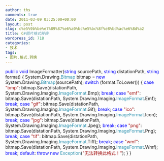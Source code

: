 ```yaml
---
author: ths
comments: true
date: 2011-03-09 03:25:00+00:00
layout: post
slug: c%e5%9b%be%e7%89%87%e6%a0%bc%e5%bc%8f%e8%bd%ac%e6%8d%a2
title: C#图片格式转换
wordpress_id: 718
categories:
- 技术
tags:
- 图片.格式.转换
---
```


<span style="color: blue">public void </span>ImageFormatter(<span style="color: blue">string </span>sourcePath, <span style="color: blue">string </span>distationPath, <span style="color: blue">string </span>format)
            {
                System.Drawing.<span style="color: #2b91af">Bitmap </span>bitmap = <span style="color: blue">new </span>System.Drawing.<span style="color: #2b91af">Bitmap</span>(sourcePath);
                <span style="color: blue">switch </span>(format.ToLower())
                {
                    <span style="color: blue">case </span><span style="color: #a31515">"bmp"</span>:
                        bitmap.Save(distationPath, System.Drawing.Imaging.<span style="color: #2b91af">ImageFormat</span>.Bmp);
                        <span style="color: blue">break</span>;
                    <span style="color: blue">case </span><span style="color: #a31515">"emf"</span>:
                        bitmap.Save(distationPath, System.Drawing.Imaging.<span style="color: #2b91af">ImageFormat</span>.Emf);
                        <span style="color: blue">break</span>;
                    <span style="color: blue">case </span><span style="color: #a31515">"gif"</span>:
                        bitmap.Save(distationPath, System.Drawing.Imaging.<span style="color: #2b91af">ImageFormat</span>.Gif);
                        <span style="color: blue">break</span>;
                    <span style="color: blue">case </span><span style="color: #a31515">"ico"</span>:
                        bitmap.Save(distationPath, System.Drawing.Imaging.<span style="color: #2b91af">ImageFormat</span>.Icon);
                        <span style="color: blue">break</span>;
                    <span style="color: blue">case </span><span style="color: #a31515">"jpg"</span>:
                        bitmap.Save(distationPath, System.Drawing.Imaging.<span style="color: #2b91af">ImageFormat</span>.Jpeg);
                        <span style="color: blue">break</span>;
                    <span style="color: blue">case </span><span style="color: #a31515">"png"</span>:
                        bitmap.Save(distationPath, System.Drawing.Imaging.<span style="color: #2b91af">ImageFormat</span>.Png);
                        <span style="color: blue">break</span>;
                    <span style="color: blue">case </span><span style="color: #a31515">"tif"</span>:
                        bitmap.Save(distationPath, System.Drawing.Imaging.<span style="color: #2b91af">ImageFormat</span>.Tiff);
                        <span style="color: blue">break</span>;
                    <span style="color: blue">case </span><span style="color: #a31515">"wmf"</span>:
                        bitmap.Save(distationPath, System.Drawing.Imaging.<span style="color: #2b91af">ImageFormat</span>.Wmf);
                        <span style="color: blue">break</span>;
                    <span style="color: blue">default</span>: <span style="color: blue">throw new </span><span style="color: #2b91af">Exception</span>(<span style="color: #a31515">"无法转换此格式！"</span>);
                }
            }




